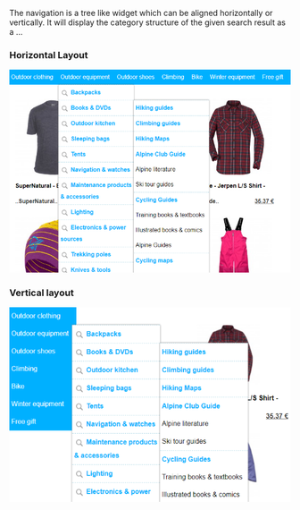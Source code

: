 The navigation is a tree like widget  which can be aligned horizontally or vertically. 
It will display the category structure of the given search result as a ...

### Horizontal Layout
![navigation-horizontal.png](/images/elements/examples/navigation-horizontal.png)

### Vertical layout
![navigation-vertical.png](/images/elements/examples/navigation-vertical.png)